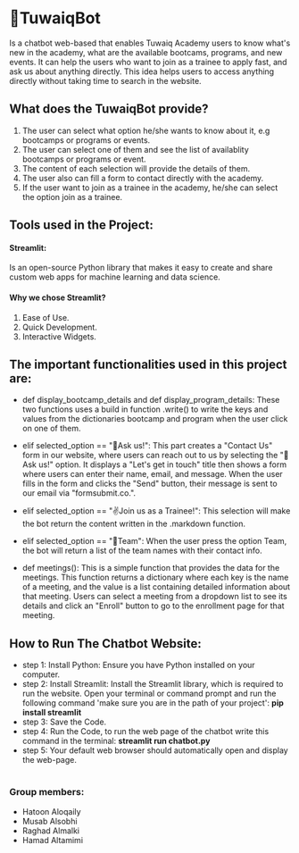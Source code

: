 
# **👾TuwaiqBot** 
Is a chatbot web-based that enables Tuwaiq Academy users to know what's new in the academy, what are the available bootcams, programs, and new events. It can help the users who want to join as a trainee to apply fast, and ask us about anything directly. 
This idea helps users to access anything directly without taking time to search in the website.


## What does the TuwaiqBot provide?
1. The user can select what option he/she wants to know about it, e.g bootcamps or programs or events.
2. The user can select one of them and see the list of availablity bootcamps or programs or event.
3. The content of each selection will provide the details of them.
4. The user also can fill a form to contact directly with the academy.
5. If the user want to join as a trainee in the academy, he/she can select the option join as a trainee.

## Tools used in the Project:
#### Streamlit:
Is an open-source Python library that makes it easy to create and share custom web apps for machine learning and data science.

#### Why we chose Streamlit?
1. Ease of Use.
2. Quick Development.
3. Interactive Widgets.

## The important functionalities used in this project are: 
- def display_bootcamp_details and def display_program_details:
  These two functions uses a build in function .write() to write the keys and values from the dictionaries bootcamp and program when the user click on one of them.

- elif selected_option == "🧐Ask us!":
  This part creates a "Contact Us" form in our website, where users can reach out to us by selecting the "🧐Ask us!" option. It displays a "Let's get in touch" 
  title then shows a form where users can enter their name, email, and message. When the user fills in the form and clicks the "Send" button, their message is sent to our 
  email via "formsubmit.co.".
  
- elif selected_option == "✌️Join us as a Trainee!":
  This selection will make the bot return the content written in the .markdown function.
  
-  elif selected_option == "🦾Team":
  When the user press the option Team, the bot will return a list of the team names with their contact info.

- def meetings():
  This is a simple function that provides the data for the meetings. This function returns a dictionary where each key is the name of a meeting, and the value is a list containing detailed information 
  about that meeting. Users can select a meeting from a dropdown list to see its details and click an "Enroll" button to go to the enrollment page for that meeting.

## How to Run The Chatbot Website:
- step 1:
 Install Python: Ensure you have Python installed on your computer.
- step 2:
 Install Streamlit: Install the Streamlit library, which is required to run the website. Open your terminal or command prompt and run 
 the following command 'make sure you are in the path of your project':
     **pip install streamlit**
- step 3:
 Save the Code.
- step 4:
 Run the Code, to run the web page of the chatbot write this command in the terminal:
     **streamlit run chatbot.py** 
- step 5:
 Your default web browser should automatically open and display the web-page.

#
### Group members:
- Hatoon Aloqaily
- Musab Alsobhi
- Raghad Almalki
- Hamad Altamimi
